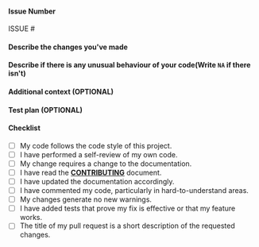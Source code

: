 #### Issue Number
ISSUE #
<!-- Please Mention the issue number as  ISSUE #(Issue Number)
Example:
ISSUE #5
-->

#### Describe the changes you've made
<!--
A clear and concise description of what you have done to successfully close your assigned issue. Any new files? or anything you feel to let us know!
-->

#### Describe if there is any unusual behaviour of your code(Write `NA` if there isn't)
<!--
A clear and concise description of it.
-->

#### Additional context (OPTIONAL)
<!--
Add any other context or screenshots about the feature request here.
-->

#### Test plan (OPTIONAL)
<!--
A good test plan should give instructions that someone else can easily follow.
How someone can test your code?
-->

#### Checklist
<!--
Example how to mark a checkbox :-
- [x] My code follows the code style of this project.
-->
- [ ] My code follows the code style of this project.
- [ ] I have performed a self-review of my own code.
- [ ] My change requires a change to the documentation.
- [ ] I have read the **[CONTRIBUTING](https://github.com/rexdivakar/Notifly/blob/main/CONTRIBUTING.md)** document.
- [ ] I have updated the documentation accordingly.
- [ ] I have commented my code, particularly in hard-to-understand areas.
- [ ] My changes generate no new warnings.
- [ ] I have added tests that prove my fix is effective or that my feature works.
- [ ] The title of my pull request is a short description of the requested changes.
